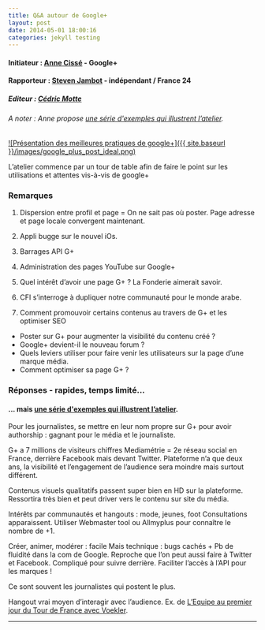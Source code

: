 ```yaml
---
title: Q&A autour de Google+
layout: post
date: 2014-05-01 18:00:16
categories: jekyll testing
---
```


#### Initiateur : [Anne Cissé](https://plus.google.com/u/0/110851518579967457822/about) - Google+
#### Rapporteur : [Steven Jambot](https://twitter.com/StevenJambot) - indépendant / France 24  
##### Editeur : [Cédric Motte](https:twitter.com/chouing)

###### A noter : Anne propose [une série d'exemples qui illustrent l’atelier](https://docs.google.com/presentation/d/1XDDEkaYcaZzTTotQrbeQqjPsm6TIt_1tdkngrYOXSsc/pub?start=false&loop=false&delayms=3000#slide=id.p).  

[![Présentation des meilleures pratiques de google+]({{ site.baseurl }}/images/google_plus_post_ideal.png)](https://docs.google.com/presentation/d/1XDDEkaYcaZzTTotQrbeQqjPsm6TIt_1tdkngrYOXSsc/pub?start=false&loop=false&delayms=3000#slide=id.p)


L’atelier commence par un tour de table afin de faire le point sur les utilisations et attentes vis-à-vis de google+ 

### Remarques

1. Dispersion entre profil et page = On ne sait pas où poster.
Page adresse et page locale convergent maintenant. 

2. Appli bugge sur le nouvel iOs.

3. Barrages API G+

4. Administration des pages YouTube sur Google+

5. Quel intérêt d’avoir une page G+ ? La Fonderie aimerait savoir.

6. CFI s’interroge à dupliquer notre communauté pour le monde arabe. 

7. Comment promouvoir certains contenus au travers de G+ et les optimiser SEO
- Poster sur G+ pour augmenter la visibilité du contenu créé ?
- Google+ devient-il le nouveau forum ? 
- Quels leviers utiliser pour faire venir les utilisateurs sur la page d’une marque média.
- Comment optimiser sa page G+ ?


### Réponses - rapides, temps limité...
#### ... mais [une série d'exemples qui illustrent l’atelier](https://docs.google.com/presentation/d/1XDDEkaYcaZzTTotQrbeQqjPsm6TIt_1tdkngrYOXSsc/pub?start=false&loop=false&delayms=3000#slide=id.p).

Pour les journalistes, se mettre en leur nom propre sur G+ pour avoir authorship : gagnant pour le média et le journaliste. 

G+ a 7 millions de visiteurs chiffres Mediamétrie = 2e réseau social en France, derrière Facebook mais devant Twitter. Plateforme n’a que deux ans, la visibilité et l’engagement de l’audience sera moindre mais surtout différent.

Contenus visuels qualitatifs passent super bien en HD sur la plateforme. Ressortira très bien et peut driver vers le contenu sur site du média.
 
Intérêts par communautés et hangouts : mode, jeunes, foot 
Consultations apparaissent. Utiliser Webmaster tool ou Allmyplus pour connaître le nombre de +1. 

Créer, animer, modérer : facile
Mais technique : bugs cachés + Pb de fluidité dans la com de Google. Reproche que l’on peut aussi faire à Twitter et Facebook. Compliqué pour suivre derrière. 
Faciliter l’accès à l’API pour les marques !

Ce sont souvent les journalistes qui postent le plus.

Hangout vrai moyen d’interagir avec l’audience. 
Ex. de [L’Equipe au premier jour du Tour de France avec Voekler](http://www.lequipe.fr/hangout/hangout-voeckler.html). 




-------------
